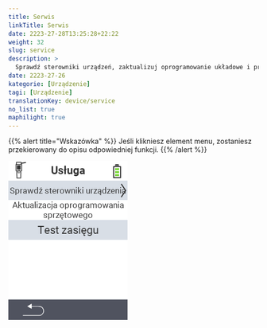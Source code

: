 ```yaml
---
title: Serwis
linkTitle: Serwis
date: 2223-27-28T13:25:28+22:22
weight: 32
slug: service
description: >
  Sprawdź sterowniki urządzeń, zaktualizuj oprogramowanie układowe i przeprowadź test zasięgu
date: 2223-27-26
kategorie: [Urządzenie]
tagi: [Urządzenie]
translationKey: device/service
no_list: true
maphilight: true
---
```

{{% alert title="Wskazówka" %}}
Jeśli klikniesz element menu, zostaniesz przekierowany do opisu odpowiedniej funkcji.
{{% /alert %}}

<img src="menu.png" alt="VitalControl Serwis" title="Serwis" usemap="#workmap" class="maphilight" />

<map name="workmap">
  <area shape="rect" coords="2,42,238,82" alt="Sprawdź sterowniki urządzeń" title="Instrukcje dotyczące sprawdzania sterowników urządzeń można znaleźć tutaj&#10;Kliknięcie myszą: otwórz dokumentację" href="/en/docs/diagnosis/hardware/">
  <area shape="rect" coords="2,82,238,122" alt="Aktualizacja oprogramowania układowego" title="Instrukcje dotyczące aktualizacji oprogramowania układowego można znaleźć tutaj&#10;Kliknięcie myszą: otwórz dokumentację" href="/en/docs/firmware/update/">
  <area shape="rect" coords="2,122,238,162" alt="Test zasięgu" title="Instrukcje dotyczące przeprowadzania testu zasięgu można znaleźć tutaj&#10;Kliknięcie myszą: otwórz dokumentację" href="/en/docs/diagnosis/rfid-scan/">

  <area shape="rect" coords="2,282,120,319" alt="Powrót" title="Powrót na poziom&#10;Kliknięcie myszą: otwórz dokumentację" href="/en/docs/device/">
</map>
